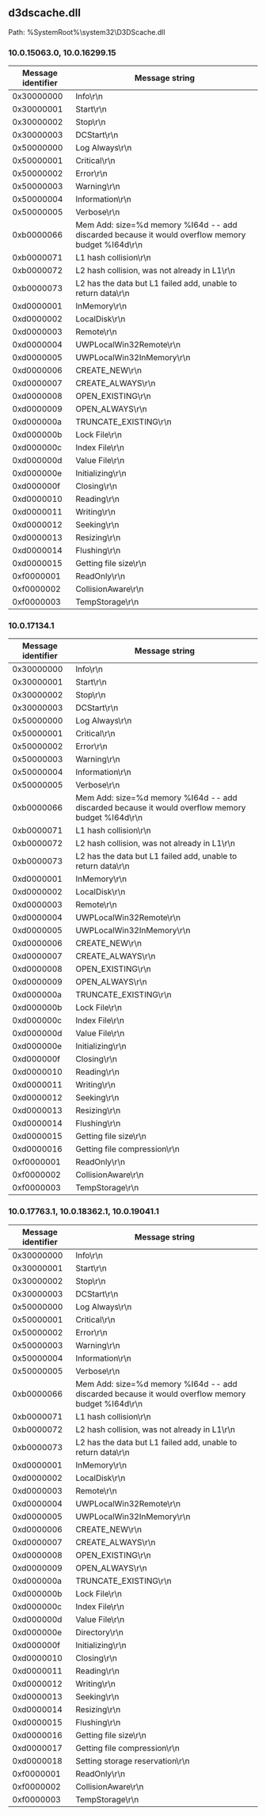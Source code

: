 ## d3dscache.dll

Path: %SystemRoot%\system32\D3DScache.dll

### 10.0.15063.0, 10.0.16299.15

Message identifier | Message string
--- | ---
0x30000000 | Info\r\n
0x30000001 | Start\r\n
0x30000002 | Stop\r\n
0x30000003 | DCStart\r\n
0x50000000 | Log Always\r\n
0x50000001 | Critical\r\n
0x50000002 | Error\r\n
0x50000003 | Warning\r\n
0x50000004 | Information\r\n
0x50000005 | Verbose\r\n
0xb0000066 | Mem Add: size=%d memory %I64d -- add discarded because it would overflow memory budget %I64d\r\n
0xb0000071 | L1 hash collision\r\n
0xb0000072 | L2 hash collision, was not already in L1\r\n
0xb0000073 | L2 has the data but L1 failed add, unable to return data\r\n
0xd0000001 | InMemory\r\n
0xd0000002 | LocalDisk\r\n
0xd0000003 | Remote\r\n
0xd0000004 | UWPLocalWin32Remote\r\n
0xd0000005 | UWPLocalWin32InMemory\r\n
0xd0000006 | CREATE_NEW\r\n
0xd0000007 | CREATE_ALWAYS\r\n
0xd0000008 | OPEN_EXISTING\r\n
0xd0000009 | OPEN_ALWAYS\r\n
0xd000000a | TRUNCATE_EXISTING\r\n
0xd000000b | Lock File\r\n
0xd000000c | Index File\r\n
0xd000000d | Value File\r\n
0xd000000e | Initializing\r\n
0xd000000f | Closing\r\n
0xd0000010 | Reading\r\n
0xd0000011 | Writing\r\n
0xd0000012 | Seeking\r\n
0xd0000013 | Resizing\r\n
0xd0000014 | Flushing\r\n
0xd0000015 | Getting file size\r\n
0xf0000001 | ReadOnly\r\n
0xf0000002 | CollisionAware\r\n
0xf0000003 | TempStorage\r\n

### 10.0.17134.1

Message identifier | Message string
--- | ---
0x30000000 | Info\r\n
0x30000001 | Start\r\n
0x30000002 | Stop\r\n
0x30000003 | DCStart\r\n
0x50000000 | Log Always\r\n
0x50000001 | Critical\r\n
0x50000002 | Error\r\n
0x50000003 | Warning\r\n
0x50000004 | Information\r\n
0x50000005 | Verbose\r\n
0xb0000066 | Mem Add: size=%d memory %I64d -- add discarded because it would overflow memory budget %I64d\r\n
0xb0000071 | L1 hash collision\r\n
0xb0000072 | L2 hash collision, was not already in L1\r\n
0xb0000073 | L2 has the data but L1 failed add, unable to return data\r\n
0xd0000001 | InMemory\r\n
0xd0000002 | LocalDisk\r\n
0xd0000003 | Remote\r\n
0xd0000004 | UWPLocalWin32Remote\r\n
0xd0000005 | UWPLocalWin32InMemory\r\n
0xd0000006 | CREATE_NEW\r\n
0xd0000007 | CREATE_ALWAYS\r\n
0xd0000008 | OPEN_EXISTING\r\n
0xd0000009 | OPEN_ALWAYS\r\n
0xd000000a | TRUNCATE_EXISTING\r\n
0xd000000b | Lock File\r\n
0xd000000c | Index File\r\n
0xd000000d | Value File\r\n
0xd000000e | Initializing\r\n
0xd000000f | Closing\r\n
0xd0000010 | Reading\r\n
0xd0000011 | Writing\r\n
0xd0000012 | Seeking\r\n
0xd0000013 | Resizing\r\n
0xd0000014 | Flushing\r\n
0xd0000015 | Getting file size\r\n
0xd0000016 | Getting file compression\r\n
0xf0000001 | ReadOnly\r\n
0xf0000002 | CollisionAware\r\n
0xf0000003 | TempStorage\r\n

### 10.0.17763.1, 10.0.18362.1, 10.0.19041.1

Message identifier | Message string
--- | ---
0x30000000 | Info\r\n
0x30000001 | Start\r\n
0x30000002 | Stop\r\n
0x30000003 | DCStart\r\n
0x50000000 | Log Always\r\n
0x50000001 | Critical\r\n
0x50000002 | Error\r\n
0x50000003 | Warning\r\n
0x50000004 | Information\r\n
0x50000005 | Verbose\r\n
0xb0000066 | Mem Add: size=%d memory %I64d -- add discarded because it would overflow memory budget %I64d\r\n
0xb0000071 | L1 hash collision\r\n
0xb0000072 | L2 hash collision, was not already in L1\r\n
0xb0000073 | L2 has the data but L1 failed add, unable to return data\r\n
0xd0000001 | InMemory\r\n
0xd0000002 | LocalDisk\r\n
0xd0000003 | Remote\r\n
0xd0000004 | UWPLocalWin32Remote\r\n
0xd0000005 | UWPLocalWin32InMemory\r\n
0xd0000006 | CREATE_NEW\r\n
0xd0000007 | CREATE_ALWAYS\r\n
0xd0000008 | OPEN_EXISTING\r\n
0xd0000009 | OPEN_ALWAYS\r\n
0xd000000a | TRUNCATE_EXISTING\r\n
0xd000000b | Lock File\r\n
0xd000000c | Index File\r\n
0xd000000d | Value File\r\n
0xd000000e | Directory\r\n
0xd000000f | Initializing\r\n
0xd0000010 | Closing\r\n
0xd0000011 | Reading\r\n
0xd0000012 | Writing\r\n
0xd0000013 | Seeking\r\n
0xd0000014 | Resizing\r\n
0xd0000015 | Flushing\r\n
0xd0000016 | Getting file size\r\n
0xd0000017 | Getting file compression\r\n
0xd0000018 | Setting storage reservation\r\n
0xf0000001 | ReadOnly\r\n
0xf0000002 | CollisionAware\r\n
0xf0000003 | TempStorage\r\n
